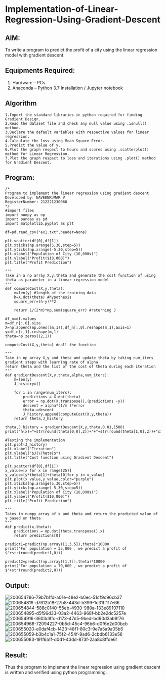 # Implementation-of-Linear-Regression-Using-Gradient-Descent

## AIM:
To write a program to predict the profit of a city using the linear regression model with gradient descent.

## Equipments Required:
1. Hardware – PCs
2. Anaconda – Python 3.7 Installation / Jupyter notebook

## Algorithm
~~~
1.Import the standard libraries in python required for finding Gradient Design.
2.Read the dataset file and check any null value using .isnull() method.
3.Declare the default variables with respective values for linear regression.
4.Calculate the loss using Mean Square Error.
5.Predict the value of y.
6.Plot the graph respect to hours and scores using .scatterplot() method for Linear Regression.
7.Plot the graph respect to loss and iterations using .plot() method for Gradient Descent.
~~~
## Program:
```
/*
Program to implement the linear regression using gradient descent.
Developed by: NAVEENKUMAR V
RegisterNumber: 212221230068 
*/
#import files
import numpy as np
import pandas as pd
import matplotlib.pyplot as plt

df=pd.read_csv("ex1.txt",header=None)

plt.scatter(df[0],df[1])
plt.xticks(np.arange(5,30,step=5))
plt.yticks(np.arange(-5,30,step=5))
plt.xlabel("Population of City (10,000s)")
plt.ylabel("Profit($10,000)")
plt.title("Profit Prediction")

"""
Take in a np array X,y,theta and generate the cost function of using theta as parameter in a linear regression model
"""
def computeCost(X,y,theta):
    m=len(y) #length of the training data
    h=X.dot(theta) #hypothesis
    square_err=(h-y)**2
    
    return 1/(2*m)*np.sum(square_err) #returning J

df_n=df.values
m=df_n[:,0].size
X=np.append(np.ones((m,1)),df_n[:,0].reshape(m,1),axis=1)
y=df_n[:,1].reshape(m,1)
theta=np.zeros((2,1))

computeCost(X,y,theta) #call the function

"""
Take in np array X,y and theta and update theta by taking num_iters gradient steps with learning rate of alpha 
return theta and the list of the cost of theta during each iteration
"""
def gradientDescent(X,y,theta,alpha,num_iters):
    m=len(y)
    J_history=[]
    
    for i in range(num_iters):
        predictions = X.dot(theta)
        error = np.dot(X.transpose(),(predictions -y))
        descent = alpha*(1/m )*error
        theta-=descent
        J_history.append(computeCost(X,y,theta))
    return theta,J_history

theta,J_history = gradientDescent(X,y,theta,0.01,1500)
print("h(x)="+str(round(theta[0,0],2))+"+"+str(round(theta[1,0],2))+"x1")

#Testing the implementation
plt.plot(J_history)
plt.xlabel("Iteration")
plt.ylabel("$J(\Theta)$")
plt.title("Cost function using Gradient Descent")

plt.scatter(df[0],df[1])
x_value=[x for x in range(25)]
y_value=[y*theta[1]+theta[0]for y in x_value]
plt.plot(x_value,y_value,color="purple")
plt.xticks(np.arange(5,30,step=5))
plt.yticks(np.arange(-5,30,step=5))
plt.xlabel("Population of City (10,000s)")
plt.ylabel("Profit($10,000)")
plt.title("Profit Prediction")

"""
Takes in numpy array of x and theta and return the predicted value of y based on theta
"""
def predict(x,theta):
    predictions = np.dot(theta.transpose(),x)
    return predictions[0]

predict1=predict(np.array([1,3.5]),theta)*10000
print("For population = 35,000 , we predict a profit of $"+str(round(predict1,0)))

predict2=predict(np.array([1,7]),theta)*10000
print("For population = 70,000 , we predict a profit of $"+str(round(predict2,0)))
```

## Output:
![200654786-79b7b1fd-a01e-48e2-b0ec-51cf9c96cb37](https://user-images.githubusercontent.com/94165322/204447631-5f68d5e1-a0d0-428f-bff5-65f8de038f9a.png)
![200654819-d7612b18-27b8-443d-b399-1c31ff117e66](https://user-images.githubusercontent.com/94165322/204447669-d0489c83-9f0b-4c59-9c27-217be7f5fc3b.png)
![200654844-588c0140-55eb-4930-980a-133e89107110](https://user-images.githubusercontent.com/94165322/204447701-887e217b-d183-484a-8e87-21a44126a266.png)
![200654895-d5f96d33-03a2-4463-968f-bb2e2dc5257e](https://user-images.githubusercontent.com/94165322/204447733-86cb3e46-211f-4da6-802b-75d964c98cee.png)
![200654916-3603d8fc-d173-47d5-9bed-bd60d3ab9f76](https://user-images.githubusercontent.com/94165322/204447771-def11a98-4a31-401e-86ac-92a22f994ceb.png)
![200654968-72094227-0b5d-45c4-96b6-d0f6e2d00bcb](https://user-images.githubusercontent.com/94165322/204447796-2f977785-d6d3-4ecd-863f-1419f74d8684.png)
![200655020-e0daf4cb-f423-48f1-80c3-9e7a5a9a05b6](https://user-images.githubusercontent.com/94165322/204447834-5990fdb8-00b4-49cc-a3d7-63ff54231636.png)
![200655059-b3b4c1a1-75f2-454f-9ad6-2cbdb6133e56](https://user-images.githubusercontent.com/94165322/204447858-f6bcf569-a6fa-407a-830b-0b3317dffad8.png)
![200655083-191f6a1f-d0d1-43dd-873f-2aa8c8ffde61](https://user-images.githubusercontent.com/94165322/204447906-c24a0185-2b28-4f05-a387-8f258d4cab80.png)




## Result:
Thus the program to implement the linear regression using gradient descent is written and verified using python programming.
